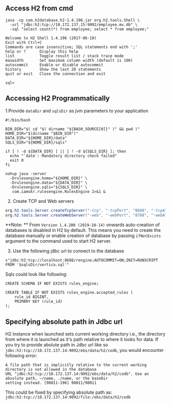 ## Access H2 from cmd

```
java -cp com.h2database.h2-1.4.196.jar org.h2.tools.Shell \
  -url "jdbc:h2:tcp://10.172.137.15:9092/employee.mv.db" \
  -sql "select count(*) from employee; select * from employee;"

Welcome to H2 Shell 1.4.196 (2017-06-10)
Exit with Ctrl+C
Commands are case insensitive; SQL statements end with ';'
help or ?      Display this help
list           Toggle result list / stack trace mode
maxwidth       Set maximum column width (default is 100)
autocommit     Enable or disable autocommit
history        Show the last 20 statements
quit or exit   Close the connection and exit

sql> 

```

## Accessing H2 Programmatically
1.Provide `dataDir` and `sqlsDir` as jvm parameters to your application
```
#!/bin/bash

BIN_DIR="$( cd "$( dirname "${BASH_SOURCE[0]}" )" && pwd )"
HOME_DIR="$(dirname "$BIN_DIR")"
DATA_DIR="${HOME_DIR}/data"
SQLS_DIR="${HOME_DIR}/sqls"

if [ ! -d ${DATA_DIR} ] || [ ! -d ${SQLS_DIR} ]; then
  echo "`date`: Mandatory directory check failed"
  exit 0
fi

nohup java -server
  -Drulesengine.home="${HOME_DIR}" \
  -Drulesengine.data="${DATA_DIR}" \
  -Drulesengine.sqls="${SQLS_DIR}" \
   com.iamskr.rulesengine.RulesEngine 2>&1 &
```

2. Create TCP and Web servers
```java
org.h2.tools.Server.createTcpServer("-tcp", "-tcpPort", "8688", "-tcpAllowOthers", "-ifNotExists", "-baseDir", s"$dataDir/rengine").start()
org.h2.tools.Server.createWebServer("-web", "-webPort", "8788", "-webAllowOthers", "-ifNotExists", "-baseDir", s"$dataDir/rengine").start()
```
**Note: ** From `Version 1.4.200 (2019-10-14)` onwards auto-creation of databases is disabled in H2 by default. This means you need to create the database manually or enable creation of database by passing `ifNotExists` argument to the command used to start H2 server.

3. Use the following jdbc url to connect to the database
```
s"jdbc:h2:tcp://localhost:8688/rengine;AUTOCOMMIT=ON;INIT=RUNSCRIPT FROM '$sqlsDir/vertica.sql'"
```

Sqls could look like following:
```
CREATE SCHEMA IF NOT EXISTS rules_engine;

CREATE TABLE IF NOT EXISTS rules_engine.accepted_rules (
    rule_id BIGINT,
    PRIMARY KEY (rule_id)
);
```

## Specifying absolute path in Jdbc url

H2 instance when launched sets current working directory i.e., the directory from where it is launched as it's path relative to where it looks for data. If you try to provide abolute path in Jdbc url like so `jdbc:h2:tcp://10.172.137.14:9092/ebs/data/h2/codb`, you would encounter following error:
```
A file path that is implicitly relative to the current working directory is not allowed in the database 
URL "jdbc:h2:tcp://10.172.137.14:9092/ebs/data/h2/codb". Use an absolute path, ~/name, ./name, or the baseDir 
setting instead. [90011-196] 90011/90011
```

This could be fixed by specifying absolute path as: `jdbc:h2:tcp://10.172.137.14:9092/file:/ebs/data/h2/codb`
